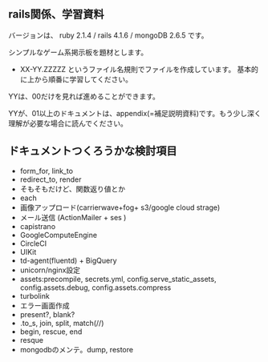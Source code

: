 



## rails関係、学習資料

バージョンは、 ruby 2.1.4 / rails 4.1.6 / mongoDB 2.6.5 です。

シンプルなゲーム系掲示板を題材とします。

- XX-YY.ZZZZZ
というファイル名規則でファイルを作成しています。
基本的に上から順番に学習してください。

YYは、00だけを見れば進めることができます。

YYが、01以上のドキュメントは、appendix(=補足説明資料)です。もう少し深く理解が必要な場合に読んでください。


## ドキュメントつくろうかな検討項目
- form_for, link_to
- redirect_to, render
- そもそもだけど、関数返り値とか
- each
- 画像アップロード(carrierwave+fog+ s3/google cloud strage)
- メール送信 (ActionMailer + ses ) 
- capistrano
- GoogleComputeEngine
- CircleCI
- UIKit
- td-agent(fluentd) + BigQuery
- unicorn/nginx設定
- assets:precompile, secrets.yml, config.serve_static_assets, config.assets.debug, config.assets.compress
- turbolink
- エラー画面作成
- present?, blank? 
- .to_s, join, split, match(//)
- begin, rescue, end
- resque
- mongodbのメンテ。dump, restore



